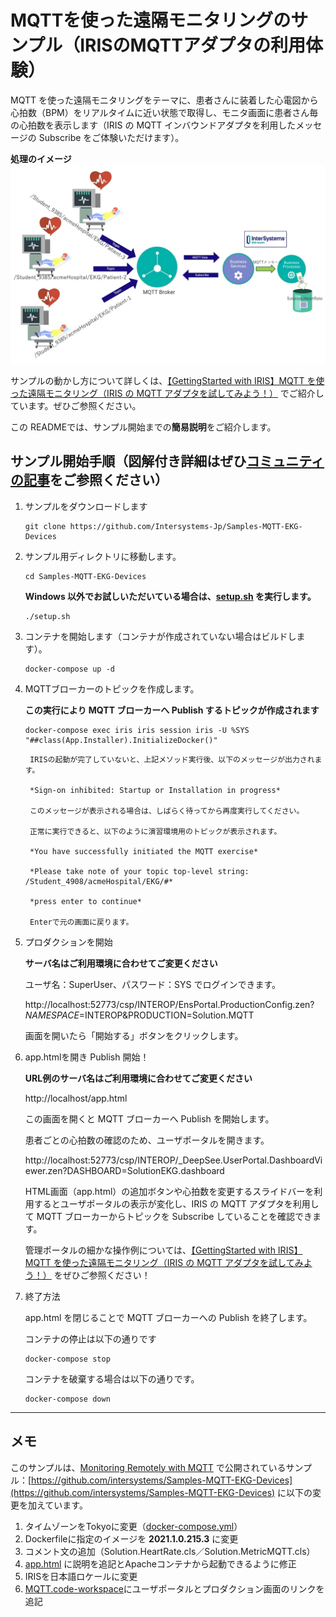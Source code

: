 # MQTTを使った遠隔モニタリングのサンプル（IRISのMQTTアダプタの利用体験）

MQTT を使った遠隔モニタリングをテーマに、患者さんに装着した心電図から心拍数（BPM）をリアルタイムに近い状態で取得し、モニタ画面に患者さん毎の心拍数を表示します（IRIS の MQTT インバウンドアダプタを利用したメッセージの Subscribe をご体験いただけます）。

**処理のイメージ**
![](./MQTTProduction.jpg)


サンプルの動かし方について詳しくは、[【GettingStarted with IRIS】MQTT を使った遠隔モニタリング（IRIS の MQTT アダプタを試してみよう！）](https://jp.community.intersystems.com/node/505946) でご紹介しています。ぜひご参照ください。

この READMEでは、サンプル開始までの**簡易説明**をご紹介します。

## サンプル開始手順（図解付き詳細はぜひ[コミュニティの記事](https://jp.community.intersystems.com/node/505946)をご参照ください）

1) サンプルをダウンロードします

    ```
    git clone https://github.com/Intersystems-Jp/Samples-MQTT-EKG-Devices
    ```

2) サンプル用ディレクトリに移動します。

    ```
    cd Samples-MQTT-EKG-Devices
    ```

    **Windows 以外でお試しいただいている場合は、[setup.sh](./setup.sh) を実行します。**

    ```
    ./setup.sh
    ```

3) コンテナを開始します（コンテナが作成されていない場合はビルドします）。

    ```
    docker-compose up -d
    ```

4) MQTTブローカーのトピックを作成します。

    **この実行により MQTT ブローカーへ Publish するトピックが作成されます**

    ```
    docker-compose exec iris iris session iris -U %SYS "##class(App.Installer).InitializeDocker()"
    ```

        IRISの起動が完了していないと、上記メソッド実行後、以下のメッセージが出力されます。
    
        *Sign-on inhibited: Startup or Installation in progress*

        このメッセージが表示される場合は、しばらく待ってから再度実行してください。

        正常に実行できると、以下のように演習環境用のトピックが表示されます。

        *You have successfully initiated the MQTT exercise*

        *Please take note of your topic top-level string: /Student_4908/acmeHospital/EKG/#*

        *press enter to continue*

        Enterで元の画面に戻ります。

5) プロダクションを開始

    **サーバ名はご利用環境に合わせてご変更ください**

    ユーザ名：SuperUser、パスワード：SYS でログインできます。

    http://localhost:52773/csp/INTEROP/EnsPortal.ProductionConfig.zen?$NAMESPACE=$INTEROP&PRODUCTION=Solution.MQTT

    画面を開いたら「開始する」ボタンをクリックします。


6) app.htmlを開き Publish 開始！

    **URL例のサーバ名はご利用環境に合わせてご変更ください**

    http://localhost/app.html

    この画面を開くと MQTT ブローカーへ Publish を開始します。

    患者ごとの心拍数の確認のため、ユーザポータルを開きます。

    http://localhost:52773/csp/INTEROP/_DeepSee.UserPortal.DashboardViewer.zen?DASHBOARD=SolutionEKG.dashboard

    HTML画面（app.html）の追加ボタンや心拍数を変更するスライドバーを利用するとユーザポータルの表示が変化し、IRIS の MQTT アダプタを利用して MQTT ブローカーからトピックを Subscribe していることを確認できます。


    管理ポータルの細かな操作例については、[【GettingStarted with IRIS】MQTT を使った遠隔モニタリング（IRIS の MQTT アダプタを試してみよう！）](https://jp.community.intersystems.com/node/505946) をぜひご参照ください！

7) 終了方法

    app.html を閉じることで MQTT ブローカーへの Publish を終了します。

    コンテナの停止は以下の通りです
    
    ```
    docker-compose stop
    ```

    コンテナを破棄する場合は以下の通りです。

    ```
    docker-compose down
    ```

***

## メモ

このサンプルは、[Monitoring Remotely with MQTT](https://gettingstartedhealth.intersystems.com/integrating-devices/monitoring-with-mqtt/) で公開されているサンプル：[https://github.com/intersystems/Samples-MQTT-EKG-Devices](https://github.com/intersystems/Samples-MQTT-EKG-Devices) に以下の変更を加えています。

1. タイムゾーンをTokyoに変更（[docker-compose.yml](./docker-compose.yml)）
2. Dockerfileに指定のイメージを **2021.1.0.215.3** に変更
3. コメント文の追加（Solution.HeartRate.cls／Solution.MetricMQTT.cls）
4. [app.html](./datavol/App/app.html) に説明を追記とApacheコンテナから起動できるように修正
5. IRISを日本語ロケールに変更
6. [MQTT.code-workspace](./MQTT.code-workspace)にユーザポータルとプロダクション画面のリンクを追記